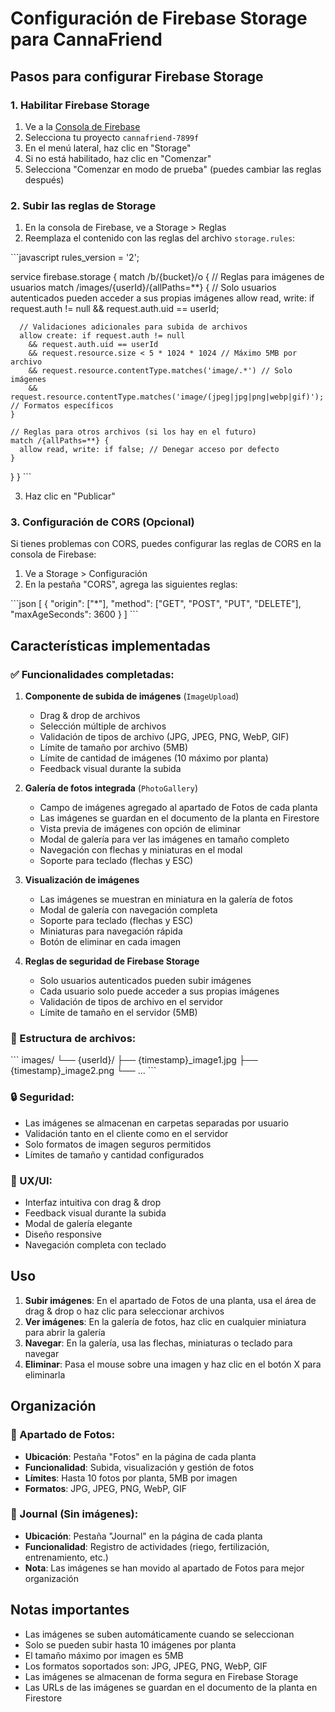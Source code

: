 # Configuración de Firebase Storage para CannaFriend

## Pasos para configurar Firebase Storage

### 1. Habilitar Firebase Storage

1. Ve a la [Consola de Firebase](https://console.firebase.google.com/)
2. Selecciona tu proyecto `cannafriend-7899f`
3. En el menú lateral, haz clic en "Storage"
4. Si no está habilitado, haz clic en "Comenzar"
5. Selecciona "Comenzar en modo de prueba" (puedes cambiar las reglas después)

### 2. Subir las reglas de Storage

1. En la consola de Firebase, ve a Storage > Reglas
2. Reemplaza el contenido con las reglas del archivo `storage.rules`:

\`\`\`javascript
rules_version = '2';

service firebase.storage {
  match /b/{bucket}/o {
    // Reglas para imágenes de usuarios
    match /images/{userId}/{allPaths=**} {
      // Solo usuarios autenticados pueden acceder a sus propias imágenes
      allow read, write: if request.auth != null && request.auth.uid == userId;

      // Validaciones adicionales para subida de archivos
      allow create: if request.auth != null
        && request.auth.uid == userId
        && request.resource.size < 5 * 1024 * 1024 // Máximo 5MB por archivo
        && request.resource.contentType.matches('image/.*') // Solo imágenes
        && request.resource.contentType.matches('image/(jpeg|jpg|png|webp|gif)'); // Formatos específicos
    }

    // Reglas para otros archivos (si los hay en el futuro)
    match /{allPaths=**} {
      allow read, write: if false; // Denegar acceso por defecto
    }
  }
}
\`\`\`

3. Haz clic en "Publicar"

### 3. Configuración de CORS (Opcional)

Si tienes problemas con CORS, puedes configurar las reglas de CORS en la consola de Firebase:

1. Ve a Storage > Configuración
2. En la pestaña "CORS", agrega las siguientes reglas:

\`\`\`json
[
  {
    "origin": ["*"],
    "method": ["GET", "POST", "PUT", "DELETE"],
    "maxAgeSeconds": 3600
  }
]
\`\`\`

## Características implementadas

### ✅ Funcionalidades completadas:

1. **Componente de subida de imágenes** (`ImageUpload`)

   - Drag & drop de archivos
   - Selección múltiple de archivos
   - Validación de tipos de archivo (JPG, JPEG, PNG, WebP, GIF)
   - Límite de tamaño por archivo (5MB)
   - Límite de cantidad de imágenes (10 máximo por planta)
   - Feedback visual durante la subida

2. **Galería de fotos integrada** (`PhotoGallery`)

   - Campo de imágenes agregado al apartado de Fotos de cada planta
   - Las imágenes se guardan en el documento de la planta en Firestore
   - Vista previa de imágenes con opción de eliminar
   - Modal de galería para ver las imágenes en tamaño completo
   - Navegación con flechas y miniaturas en el modal
   - Soporte para teclado (flechas y ESC)

3. **Visualización de imágenes**

   - Las imágenes se muestran en miniatura en la galería de fotos
   - Modal de galería con navegación completa
   - Soporte para teclado (flechas y ESC)
   - Miniaturas para navegación rápida
   - Botón de eliminar en cada imagen

4. **Reglas de seguridad de Firebase Storage**
   - Solo usuarios autenticados pueden subir imágenes
   - Cada usuario solo puede acceder a sus propias imágenes
   - Validación de tipos de archivo en el servidor
   - Límite de tamaño en el servidor (5MB)

### 📁 Estructura de archivos:

\`\`\`
images/
└── {userId}/
    ├── {timestamp}_image1.jpg
    ├── {timestamp}_image2.png
    └── ...
\`\`\`

### 🔒 Seguridad:

- Las imágenes se almacenan en carpetas separadas por usuario
- Validación tanto en el cliente como en el servidor
- Solo formatos de imagen seguros permitidos
- Límites de tamaño y cantidad configurados

### 🎨 UX/UI:

- Interfaz intuitiva con drag & drop
- Feedback visual durante la subida
- Modal de galería elegante
- Diseño responsive
- Navegación completa con teclado

## Uso

1. **Subir imágenes**: En el apartado de Fotos de una planta, usa el área de drag & drop o haz clic para seleccionar archivos
2. **Ver imágenes**: En la galería de fotos, haz clic en cualquier miniatura para abrir la galería
3. **Navegar**: En la galería, usa las flechas, miniaturas o teclado para navegar
4. **Eliminar**: Pasa el mouse sobre una imagen y haz clic en el botón X para eliminarla

## Organización

### 📸 Apartado de Fotos:

- **Ubicación**: Pestaña "Fotos" en la página de cada planta
- **Funcionalidad**: Subida, visualización y gestión de fotos
- **Límites**: Hasta 10 fotos por planta, 5MB por imagen
- **Formatos**: JPG, JPEG, PNG, WebP, GIF

### 📝 Journal (Sin imágenes):

- **Ubicación**: Pestaña "Journal" en la página de cada planta
- **Funcionalidad**: Registro de actividades (riego, fertilización, entrenamiento, etc.)
- **Nota**: Las imágenes se han movido al apartado de Fotos para mejor organización

## Notas importantes

- Las imágenes se suben automáticamente cuando se seleccionan
- Solo se pueden subir hasta 10 imágenes por planta
- El tamaño máximo por imagen es 5MB
- Los formatos soportados son: JPG, JPEG, PNG, WebP, GIF
- Las imágenes se almacenan de forma segura en Firebase Storage
- Las URLs de las imágenes se guardan en el documento de la planta en Firestore
